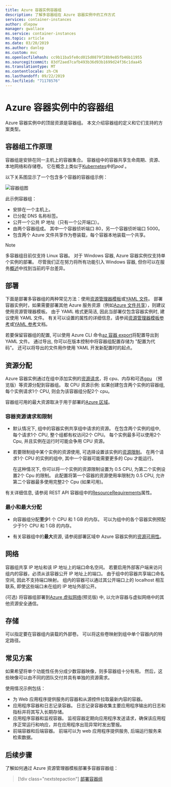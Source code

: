 ```yaml
---
title: Azure 容器实例容器组
description: 了解多容器组在 Azure 容器实例中的工作方式
services: container-instances
author: dlepow
manager: gwallace
ms.service: container-instances
ms.topic: article
ms.date: 03/20/2019
ms.author: danlep
ms.custom: mvc
ms.openlocfilehash: cc9b11ba5fe0cd015d0879f28b9e85fb46b11955
ms.sourcegitcommit: 83df2aed7cafb493b36d93b1699d24f36c1daa45
ms.translationtype: MT
ms.contentlocale: zh-CN
ms.lasthandoff: 09/22/2019
ms.locfileid: "71178576"
---
```

# <a name="container-groups-in-azure-container-instances"></a>Azure 容器实例中的容器组

Azure 容器实例中的顶层资源是容器组。 本文介绍容器组的定义和它们支持的方案类型。

## <a name="how-a-container-group-works"></a>容器组工作原理

容器组是安排在同一主机上的容器集合。 容器组中的容器共享生命周期、资源、本地网络和存储卷。 它在概念上类似于[Kubernetes][kubernetes-pod]中的*pod* 。

以下关系图显示了一个包含多个容器的容器组示例：

![容器组图][container-groups-example]

此示例容器组：

* 安排在一个主机上。
* 已分配 DNS 名称标签。
* 公开一个公共 IP 地址（只有一个公开端口）。
* 由两个容器组成。 其中一个容器侦听端口 80，另一个容器侦听端口 5000。
* 包含两个 Azure 文件共享作为卷装载，每个容器本地装载一个共享。

> [!NOTE]
> 多容器组目前仅支持 Linux 容器。 对于 Windows 容器, Azure 容器实例仅支持单个实例的部署。 尽管我们正在努力将所有功能引入 Windows 容器, 但你可以在服务[概述](container-instances-overview.md#linux-and-windows-containers)中找到当前的平台差异。

## <a name="deployment"></a>部署

下面是部署多容器组的两种常见方法：使用[资源管理器模板][resource-manager template]或[YAML 文件][yaml-file]。 部署容器实例时，如果需要部署其他 Azure 服务资源（例如[Azure 文件共享][azure-files]），则建议使用资源管理器模板。 由于 YAML 格式更简洁, 因此当部署仅包含容器实例时, 建议使用 YAML 文件。 有关可以设置的属性的详细信息，请参阅[资源管理器模板参考](/azure/templates/microsoft.containerinstance/containergroups)或[YAML 参考](container-instances-reference-yaml.md)文档。

若要保留容器组的配置, 可以使用 Azure CLI 命令[az 容器 export][az-container-export]将配置导出到 YAML 文件。 通过导出, 你可以在版本控制中将容器组配置存储为 "配置为代码"。 还可以将导出的文件用作使用 YAML 开发新配置时的起点。



## <a name="resource-allocation"></a>资源分配

Azure 容器实例通过在组中添加实例的[资源请求][resource-requests]，将 cpu、内存和可选[gpu][gpus] （预览版）等资源分配到容器组。 取 CPU 资源示例: 如果创建包含两个实例的容器组, 每个实例请求1个 CPU, 则会为该容器组分配2个 cpu。

容器组可用的最大资源取决于用于部署的[Azure 区域][region-availability]。

### <a name="container-resource-requests-and-limits"></a>容器资源请求和限制

* 默认情况下, 组中的容器实例共享组中请求的资源。 在包含两个实例的组中, 每个请求1个 CPU, 整个组都有权访问2个 CPU。 每个实例最多可以使用2个 Cpu, 并且实例在运行时可能会争用 CPU 资源。

* 若要限制组中某个实例的资源使用, 可选择设置该实例的[资源限制][resource-limits]。 在两个请求1个 CPU 的实例的组中, 其中一个容器可能需要更多的 Cpu 才能运行。

  在这种情况下, 你可以将一个实例的资源限制设置为 0.5 CPU, 为第二个实例设置2个 Cpu 的限制。 此配置将第一个容器的资源使用率限制为 0.5 CPU, 允许第二个容器最多使用完整2个 Cpu (如果可用)。

有关详细信息, 请参阅 REST API 容器组中的[ResourceRequirements][resource-requirements]属性。

### <a name="minimum-and-maximum-allocation"></a>最小和最大分配

* 向容器组分配**至少**1 个 CPU 和 1 GB 的内存。 可以为组中的各个容器实例预配少于1个 CPU 和 1 GB 的内存。 

* 有关容器组中的**最大**资源, 请参阅部署区域中 Azure 容器实例的[资源可用性][region-availability]。

## <a name="networking"></a>网络

容器组共享 IP 地址和该 IP 地址上的端口命名空间。 若要启用外部客户端来访问组内的容器，必须从该容器公开 IP 地址上的端口。 由于组中的容器共享端口命名空间, 因此不支持端口映射。 组内的容器可以通过其公开端口上的 localhost 相互联系, 即使这些端口未在组的 IP 地址外部公开。

(可选) 将容器组部署到[Azure 虚拟网络][virtual-network](预览版) 中, 以允许容器与虚拟网络中的其他资源安全通信。

## <a name="storage"></a>存储

可以指定要在容器组内装载的外部卷。 可以将这些卷映射到组中单个容器内的特定路径。

## <a name="common-scenarios"></a>常见方案

如果希望将单个功能性任务分成少数容器映像，则多容器组十分有用。 然后，这些映像可以由不同的团队交付并具有单独的资源需求。

使用情况示例包括：

* 为 Web 应用程序提供服务的容器和从源控件拉取最新内容的容器。
* 应用程序容器和日志记录容器。 日志记录容器收集主要应用程序输出的日志和指标并将其写入长期存储。
* 应用程序容器和监视容器。 监视容器定期向应用程序发送请求，确保该应用程序正常运行和响应，并在应用程序出现异常时发出警报。
* 前端容器和后端容器。 前端可以为 web 应用程序提供服务, 后端运行服务来检索数据。 

## <a name="next-steps"></a>后续步骤

了解如何通过 Azure 资源管理器模板部署多容器容器组：

> [!div class="nextstepaction"]
> [部署容器组][resource-manager template]

<!-- IMAGES -->
[container-groups-example]: ./media/container-instances-container-groups/container-groups-example.png

<!-- LINKS - External -->
[dcos-pod]: https://dcos.io/docs/1.10/deploying-services/pods/
[kubernetes-pod]: https://kubernetes.io/docs/concepts/workloads/pods/pod/

<!-- LINKS - Internal -->
[resource-manager template]: container-instances-multi-container-group.md
[yaml-file]: container-instances-multi-container-yaml.md
[region-availability]: container-instances-region-availability.md
[resource-requests]: /rest/api/container-instances/containergroups/createorupdate#resourcerequests
[resource-limits]: /rest/api/container-instances/containergroups/createorupdate#resourcelimits
[resource-requirements]: /rest/api/container-instances/containergroups/createorupdate#resourcerequirements
[azure-files]: container-instances-volume-azure-files.md
[virtual-network]: container-instances-vnet.md
[gpus]: container-instances-gpu.md
[az-container-export]: /cli/azure/container#az-container-export
